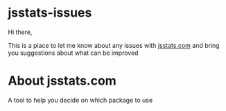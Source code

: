 # jsstats-issues
Hi there,

This is a place to let me know about any issues with [jsstats.com](https://jsstats.com/) and bring you suggestions about what can be improved

# About jsstats.com
A tool to help you decide on which package to use

